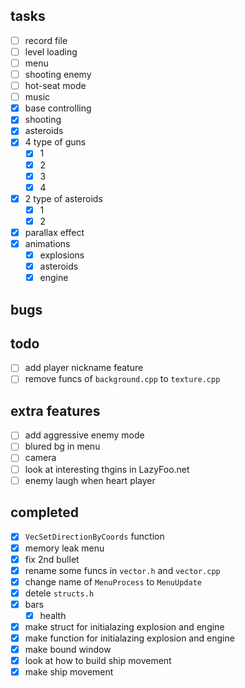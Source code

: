 ## tasks

- [ ] record file
- [ ] level loading
- [ ] menu
- [ ] shooting enemy
- [ ] hot-seat mode
- [ ] music
- [x] base controlling
- [x] shooting
- [x] asteroids
- [x] 4 type of guns
    - [x] 1
    - [x] 2
    - [x] 3
    - [x] 4
- [x] 2 type of asteroids
    - [x] 1
    - [x] 2
- [x] parallax effect
- [x] animations
    - [x] explosions
    - [x] asteroids
    - [x] engine

## bugs

## todo

- [ ] add player nickname feature
- [ ] remove funcs of `background.cpp` to `texture.cpp`

## extra features

- [ ] add aggressive enemy mode
- [ ] blured bg in menu
- [ ] camera
- [ ] look at interesting thgins in LazyFoo.net
- [ ] enemy laugh when heart player

## completed

- [x] `VecSetDirectionByCoords` function
- [x] memory leak menu
- [x] fix 2nd bullet
- [x] rename some funcs in `vector.h` and `vector.cpp`
- [x] change name of `MenuProcess` to `MenuUpdate`
- [x] detele `structs.h`
- [x] bars
    - [x] health
- [x] make struct for initialazing explosion and engine
- [x] make function for initialazing explosion and engine
- [x] make bound window
- [x] look at how to build ship movement
- [x] make ship movement
